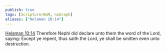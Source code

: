 ```yaml
---
publish: true
tags: [Scripture/BoM, noGraph]
aliases: ["Helaman 10:14"]
---
```

[Helaman 10:14](https://churchofjesuschrist.org/study/scriptures/bofm/hel/10?lang=eng&id=p14#p14) Therefore Nephi did declare unto them the word of the Lord, saying: Except ye repent, thus saith the Lord, ye shall be smitten even unto destruction.
